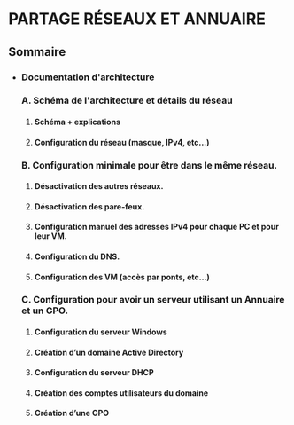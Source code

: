 # PARTAGE RÉSEAUX ET ANNUAIRE

## Sommaire

- ### Documentation d'architecture
    ### A. Schéma de l'architecture et détails du réseau  
    1. #### Schéma + explications
    2. #### Configuration du réseau (masque, IPv4, etc...)

    ### B. Configuration minimale pour être dans le même réseau.
    1. #### Désactivation des autres réseaux.
    2. #### Désactivation des pare-feux.
    3. #### Configuration manuel des adresses IPv4 pour chaque PC et pour leur VM.
    4. #### Configuration du DNS.
    5. #### Configuration des VM (accès par ponts, etc…)

    ### C. Configuration pour avoir un serveur utilisant un Annuaire et un GPO.
    1. #### Configuration du serveur Windows
    2. #### Création d’un domaine Active Directory
    3. #### Configuration du serveur DHCP
    4. #### Création des comptes utilisateurs du domaine
    5. #### Création d’une GPO
